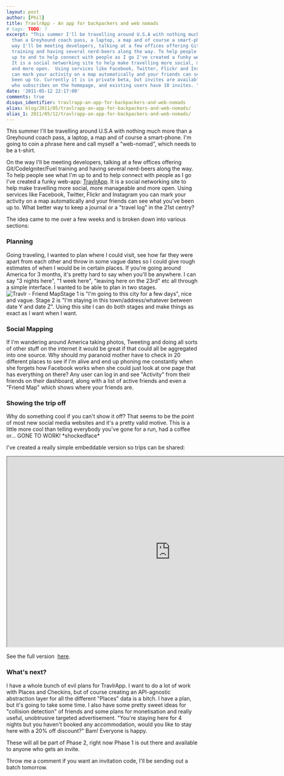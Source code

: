 ```yaml
---
layout: post
author: [Phil]
title: TravlrApp - An app for backpackers and web nomads
# tags: TODO: ?
excerpt: "This summer I'll be travelling around U.S.A with nothing much more
  than a Greyhound coach pass, a laptop, a map and of course a smart-phone. On the
  way I'll be meeting developers, talking at a few offices offering Git/CodeIgniter/Fuel
  training and having several nerd-beers along the way. To help people see what I'm
  up to and to help connect with people as I go I've created a funky web-app: TravlrApp.
  It is a social networking site to help make travelling more social, more manageable
  and more open.  Using services like Facebook, Twitter, Flickr and Instagram you
  can mark your activity on a map automatically and your friends can see what you've
  been up to. Currently it is in private beta, but invites are available to anyone
  who subscribes on the homepage, and existing users have 10 invites. "
date: '2011-05-12 22:17:00'
comments: true
disqus_identifier: travlrapp-an-app-for-backpackers-and-web-nomads
alias: blog/2011/05/travlrapp-an-app-for-backpackers-and-web-nomads/
alias_1: 2011/05/12/travlrapp-an-app-for-backpackers-and-web-nomads/
---
```


This summer I'll be travelling around U.S.A with nothing much more than a Greyhound coach pass, a laptop, a map and of course a smart-phone. I'm going to coin a phrase here and call myself a "web-nomad", which needs to be a t-shirt.

On the way I'll be meeting developers, talking at a few offices offering Git/CodeIgniter/Fuel training and having several nerd-beers along the way. To help people see what I'm up to and to help connect with people as I go I've created a funky web-app: [TravlrApp](http://travlrapp.com). It is a social networking site to help make travelling more social, more manageable and more open. Using services like Facebook, Twitter, Flickr and Instagram you can mark your activity on a map automatically and your friends can see what you've been up to. What better way to keep a journal or a "travel log" in the 21st centry?

The idea came to me over a few weeks and is broken down into various sections:

### Planning

Going traveling, I wanted to plan where I could visit, see how far they were apart from each other and throw in some vague dates so I could give rough estimates of when I would be in certain places. If you're going around America for 3 months, it's pretty hard to say when you'll be anywhere. I can say "3 nights here", "1 week here", "leaving here on the 23rd" etc all through a simple interface. I wanted to be able to plan in two stages.  ![Travlr - Friend Map](https://s3.amazonaws.com/philsturgeon-blog/Screen_shot_2011-05-13_at_00.04_.22_.png)Stage 1 is "I'm going to this city for a few days", nice and vague. Stage 2 is "I'm staying in this town/address/whatever between date Y and date Z". Using this site I can do both stages and make things as exact as I want when I want.

### Social Mapping

If I'm wandering around America taking photos, Tweeting and doing all sorts of other stuff on the internet it would be great if that could all be aggregated into one source. Why should my paranoid mother have to check in 20 different places to see if I'm alive and end up phoning me constantly when she forgets how Facebook works when she could just look at one page that has everything on there? Any user can log in and see "Activity" from their friends on their dashboard, along with a list of active friends and even a "Friend Map" which shows where your friends are.

### Showing the trip off

Why do something cool if you can't show it off? That seems to be the point of most new social media websites and it's a pretty valid motive. This is a little more cool than telling everybody you've gone for a run, had a coffee or... GONE TO WORK! \*shockedface\* </gowalladig>

I've created a really simple embeddable version so trips can be shared:

<iframe border="0" height="500" src="http://travlrapp.com/philsturgeon/usa-canada-2011?mode=embed" width="860"></iframe>

See the full version  [here](http://travlrapp.com/philsturgeon/usa-canada-2011).

### What's next?

I have a whole bunch of evil plans for TravlrApp. I want to do a lot of work with Places and Checkins, but of course creating an API-agnostic abstraction layer for all the different "Places" data is a bitch. I have a plan, but it's going to take some time. I also have some pretty sweet ideas for "collision detection" of friends and some plans for monetisation and really useful, unobtrusive targeted advertisement. "You're staying here for 4 nights but you haven't booked any accommodation, would you like to stay here with a 20% off discount?" Bam! Everyone is happy.

These will all be part of Phase 2, right now Phase 1 is out there and available to anyone who gets an invite.

Throw me a comment if you want an invitation code, I'll be sending out a batch tomorrow.
